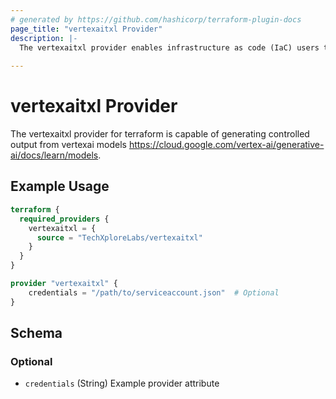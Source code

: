 ```yaml
---
# generated by https://github.com/hashicorp/terraform-plugin-docs
page_title: "vertexaitxl Provider"
description: |-
  The vertexaitxl provider enables infrastructure as code (IaC) users to define and enforce structured responses, ensuring consistency and control over output generation from gcp vertexai models 
  
---
```


# vertexaitxl Provider
  The vertexaitxl provider for terraform is capable of generating controlled output from vertexai models https://cloud.google.com/vertex-ai/generative-ai/docs/learn/models.


## Example Usage

```terraform
terraform {
  required_providers {
    vertexaitxl = {
      source = "TechXploreLabs/vertexaitxl"
    }
  }
}

provider "vertexaitxl" {
    credentials = "/path/to/serviceaccount.json"  # Optional
}
```

<!-- schema generated by tfplugindocs -->
## Schema

### Optional

- `credentials` (String) Example provider attribute
